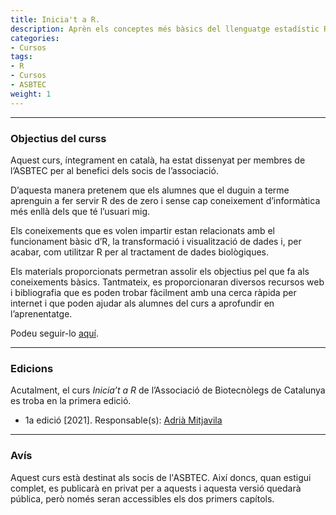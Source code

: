 ```yaml
---
title: Inicia't a R.
description: Aprèn els conceptes més bàsics del llenguatge estadístic R.
categories:
- Cursos
tags:
- R
- Cursos
- ASBTEC
weight: 1
---
```


---

### Objectius del curss

Aquest curs, íntegrament en català, ha estat dissenyat per membres de l’ASBTEC per al benefici dels socis de l’associació.

D’aquesta manera pretenem que els alumnes que el duguin a terme aprenguin a fer servir R des de zero i sense cap coneixement d’informàtica més enllà dels que té l’usuari mig.

Els coneixements que es volen impartir estan relacionats amb el funcionament bàsic d’R, la transformació i visualització de dades i, per acabar, com utilitzar R per al tractament de dades biològiques.

Els materials proporcionats permetran assolir els objectius pel que fa als coneixements bàsics. Tantmateix, es proporcionaran diversos recursos web i bibliografia que es poden trobar fàcilment amb una cerca ràpida per internet i que poden ajudar als alumnes del curs a aprofundir en l’aprenentatge.

Podeu seguir-lo [aquí](https://asbtec.github.io/Curs_R_basic/).

---

### Edicions

Acutalment, el curs *Inicia’t a R* de l’Associació de Biotecnòlegs de Catalunya es troba en la primera edició.

* 1a edició [2021]. Responsable(s): [Adrià Mitjavila](htts://amitjavilaventura.github.io)

---

### Avís

Aquest curs està destinat als socis de l'ASBTEC. Així doncs, quan estigui complet, es publicarà en privat per a aquests i aquesta versió quedarà pública, però només seran accessibles els dos primers capítols.




